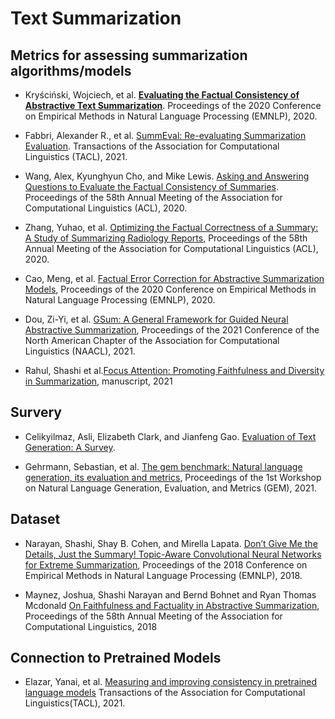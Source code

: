 # Text Summarization

## Metrics for assessing summarization algorithms/models

- Kryściński, Wojciech, et al. [**Evaluating the Factual Consistency of Abstractive Text Summarization**](https://arxiv.org/pdf/1910.12840.pdf). Proceedings of the 2020 Conference on Empirical Methods in Natural Language Processing (EMNLP), 2020.

- Fabbri, Alexander R., et al. [SummEval: Re-evaluating Summarization Evaluation](https://arxiv.org/pdf/2007.12626.pdf). Transactions of the Association for Computational Linguistics (TACL), 2021.


- Wang, Alex, Kyunghyun Cho, and Mike Lewis. [Asking and Answering Questions to Evaluate the Factual Consistency of Summaries](https://arxiv.org/pdf/2004.04228.pdf). Proceedings of the 58th Annual Meeting of the Association for Computational Linguistics (ACL), 2020.

- Zhang, Yuhao, et al. [Optimizing the Factual Correctness of a Summary:
A Study of Summarizing Radiology Reports](https://arxiv.org/pdf/1911.02541.pdf), Proceedings of the 58th Annual Meeting of the Association for Computational Linguistics (ACL), 2020.


- Cao, Meng, et al. [Factual Error Correction for Abstractive Summarization Models](https://arxiv.org/pdf/2010.08712.pdf), Proceedings of the 2020 Conference on Empirical Methods in Natural Language Processing (EMNLP), 2020.

- Dou, Zi-Yi, et al. [GSum: A General Framework for Guided Neural Abstractive Summarization](https://arxiv.org/pdf/2010.08014.pdf), Proceedings of the 2021 Conference of the North American Chapter of the Association for Computational Linguistics (NAACL), 2021.

- Rahul, Shashi et al.[Focus Attention: Promoting Faithfulness and Diversity in Summarization](http://arXiv/preprint/arXiv:2105.11921), manuscript, 2021


## Survery

- Celikyilmaz, Asli, Elizabeth Clark, and Jianfeng Gao. [Evaluation of Text Generation: A Survey](https://arxiv.org/pdf/2006.14799.pdf).

- Gehrmann, Sebastian, et al. [The gem benchmark: Natural language generation, its evaluation and metrics](https://arxiv.org/pdf/2102.01672.pdf), Proceedings of the 1st Workshop on Natural Language Generation, Evaluation, and Metrics (GEM), 2021. 

## Dataset

- Narayan, Shashi, Shay B. Cohen, and Mirella Lapata. [Don’t Give Me the Details, Just the Summary! Topic-Aware Convolutional Neural Networks for Extreme Summarization](https://arxiv.org/pdf/1808.08745.pdf), Proceedings of the 2018 Conference on Empirical Methods in Natural Language Processing (EMNLP), 2018.

- Maynez, Joshua, Shashi Narayan and Bernd Bohnet and Ryan Thomas Mcdonald [On Faithfulness and Factuality in Abstractive Summarization](https://arxiv.org/abs/2005.00661), Proceedings of the 58th Annual Meeting of the Association for Computational Linguistics, 2018

## Connection to Pretrained Models
- Elazar, Yanai, et al. [Measuring and improving consistency in pretrained language models](https://arxiv.org/abs/2102.01017) Transactions of the Association for Computational Linguistics(TACL), 2021.
